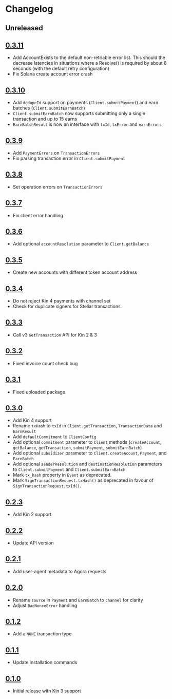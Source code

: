 # Changelog

## Unreleased

## [0.3.11](https://github.com/kinecosystem/kin-node/releases/tag/0.3.11)
- Add AccountExists to the default non-retriable error list. This should the decrease
  latencies in situations where a Resolve() is required by about 8 seconds (with the
  default retry configuration)
- Fix Solana create account error crash

## [0.3.10](https://github.com/kinecosystem/kin-node/releases/tag/0.3.10)
- Add `dedupeId` support on payments (`Client.submitPayment`) and earn batches (`Client.submitEarnBatch`)
- `Client.submitEarnBatch` now supports submitting only a single transaction and up to 15 earns
- `EarnBatchResult` is now an interface with `txId`, `txError` and `earnErrors`

## [0.3.9](https://github.com/kinecosystem/kin-node/releases/tag/0.3.9)
- Add `PaymentErrors` on `TransactionErrors`
- Fix parsing transaction error in `Client.submitPayment`

## [0.3.8](https://github.com/kinecosystem/kin-node/releases/tag/0.3.8)
- Set operation errors on `TransactionErrors`

## [0.3.7](https://github.com/kinecosystem/kin-node/releases/tag/0.3.7)
- Fix client error handling

## [0.3.6](https://github.com/kinecosystem/kin-node/releases/tag/0.3.6)
- Add optional `accountResolution` parameter to `Client.getBalance`

## [0.3.5](https://github.com/kinecosystem/kin-node/releases/tag/0.3.5)
- Create new accounts with different token account address

## [0.3.4](https://github.com/kinecosystem/kin-node/releases/tag/0.3.4)
- Do not reject Kin 4 payments with channel set
- Check for duplicate signers for Stellar transactions

## [0.3.3](https://github.com/kinecosystem/kin-node/releases/tag/0.3.3)
- Call v3 `GetTransaction` API for Kin 2 & 3

## [0.3.2](https://github.com/kinecosystem/kin-node/releases/tag/0.3.2)
- Fixed invoice count check bug

## [0.3.1](https://github.com/kinecosystem/kin-node/releases/tag/0.3.1)
- Fixed uploaded package

## [0.3.0](https://github.com/kinecosystem/kin-node/releases/tag/0.3.0)
- Add Kin 4 support
- Rename `txHash` to `txId` in `Client.getTransaction`, `TransactionData` and `EarnResult`
- Add `defaultCommitment` to `ClientConfig`
- Add optional `commitment` parameter to `Client` methods (`createAccount`, `getBalance`, `getTransaction`, `submitPayment`, `submitEarnBatch`)
- Add optional `subsidizer` parameter to `Client.createAcount`, `Payment`, and `EarnBatch`
- Add optional `senderResolution` and `destinationResolution` parameters to `Client.submitPayment` and `Client.submitEarnBatch`
- Mark `tx_hash` property in `Event` as deprecated.
- Mark `SignTransactionRequest.txHash()` as deprecated in favour of `SignTransactionRequest.txId()`.

## [0.2.3](https://github.com/kinecosystem/kin-node/releases/tag/0.2.3)
- Add Kin 2 support

## [0.2.2](https://github.com/kinecosystem/kin-node/releases/tag/0.2.2)
- Update API version

## [0.2.1](https://github.com/kinecosystem/kin-node/releases/tag/0.2.1)
- Add user-agent metadata to Agora requests

## [0.2.0](https://github.com/kinecosystem/kin-node/releases/tag/0.2.0)
- Rename `source` in `Payment` and `EarnBatch` to `channel` for clarity
- Adjust `BadNonceError` handling

## [0.1.2](https://github.com/kinecosystem/kin-node/releases/tag/0.1.2)
- Add a `NONE` transaction type

## [0.1.1](https://github.com/kinecosystem/kin-node/releases/tag/0.1.1)
- Update installation commands

## [0.1.0](https://github.com/kinecosystem/kin-node/releases/tag/0.1.0)
- Initial release with Kin 3 support
